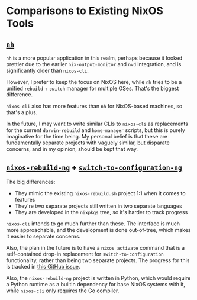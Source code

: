 # Comparisons to Existing NixOS Tools

## [`nh`](https://github.com/nix-community/nh)

`nh` is a more popular application in this realm, perhaps because it looked
prettier due to the earlier `nix-output-monitor` and `nvd` integration, and is
significantly older than `nixos-cli`.

However, I prefer to keep the focus on NixOS here, while `nh` tries to be a
unified `rebuild` + `switch` manager for multiple OSes. That's the biggest
difference.

`nixos-cli` also has more features than `nh` for NixOS-based machines, so that's
a plus.

In the future, I may want to write similar CLIs to `nixos-cli` as replacements
for the current `darwin-rebuild` and `home-manager` scripts, but this is purely
imaginative for the time being. My personal belief is that these are
fundamentally separate projects with vaguely similar, but disparate concerns,
and in my opinion, should be kept that way.

## [`nixos-rebuild-ng`](https://github.com/NixOS/nixpkgs/tree/master/pkgs/by-name/ni/nixos-rebuild-ng) + [`switch-to-configuration-ng`](https://github.com/NixOS/nixpkgs/tree/master/pkgs/by-name/sw/switch-to-configuration-ng)

The big differences:

- They mimic the existing `nixos-rebuild.sh` project 1:1 when it comes to
  features
- They're two separate projects still written in two separate languages
- They are developed in the `nixpkgs` tree, so it's harder to track progress

`nixos-cli` intends to go much further than these. The interface is much more
approachable, and the development is done out-of-tree, which makes it easier to
separate concerns.

Also, the plan in the future is to have a `nixos activate` command that is a
self-contained drop-in replacement for `switch-to-configuration` functionality,
rather than being two separate projects. The progress for this is tracked in
[this GitHub issue](https://github.com/nix-community/nixos-cli/issues/55).

Also, the `nixos-rebuild-ng` project is written in Python, which would require a
Python runtime as a builtin dependency for base NixOS systems with it, while
`nixos-cli` only requires the Go compiler.
